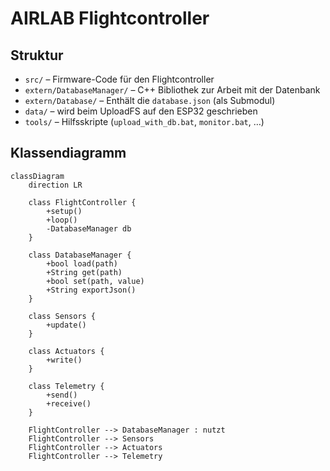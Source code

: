 # AIRLAB Flightcontroller

## Struktur

- `src/` – Firmware-Code für den Flightcontroller  
- `extern/DatabaseManager/` – C++ Bibliothek zur Arbeit mit der Datenbank  
- `extern/Database/` – Enthält die `database.json` (als Submodul)  
- `data/` – wird beim UploadFS auf den ESP32 geschrieben  
- `tools/` – Hilfsskripte (`upload_with_db.bat`, `monitor.bat`, …)

## Klassendiagramm

```mermaid
classDiagram
    direction LR

    class FlightController {
        +setup()
        +loop()
        -DatabaseManager db
    }

    class DatabaseManager {
        +bool load(path)
        +String get(path)
        +bool set(path, value)
        +String exportJson()
    }

    class Sensors {
        +update()
    }

    class Actuators {
        +write()
    }

    class Telemetry {
        +send()
        +receive()
    }

    FlightController --> DatabaseManager : nutzt
    FlightController --> Sensors
    FlightController --> Actuators
    FlightController --> Telemetry
